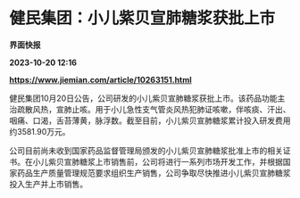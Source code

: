 # 健民集团：小儿紫贝宣肺糖浆获批上市
**界面快报**

**2023-10-20 12:16**

**https://www.jiemian.com/article/10263151.html**

健民集团10月20日公告，公司研发的小儿紫贝宣肺糖浆获批上市。该药品功能主治疏散风热，宣肺止咳。用于小儿急性支气管炎风热犯肺证咳嗽，伴咳痰、汗出、咽痛、口渴，舌苔薄黄，脉浮数。截至目前，小儿紫贝宣肺糖浆累计投入研发费用约3581.90万元。

公司目前尚未收到国家药品监督管理局颁发的小儿紫贝宣肺糖浆批准上市的相关证书。在小儿紫贝宣肺糖浆上市销售前，公司将进行一系列市场开发工作，并根据国家药品生产质量管理规范要求组织生产销售，公司争取尽快推进小儿紫贝宣肺糖浆投入生产并上市销售。